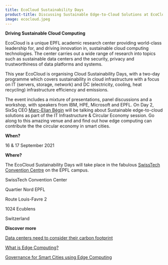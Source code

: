 ```yaml
---
title: EcoCloud Sustainability Days
product-title: Discussing Sustainable Edge-to-Cloud Solutions at EcoCloud Sustainability Days
image: ecocloud.jpeg
---
```


**Driving Sustainable Cloud Computing**

EcoCloud is a unique EPFL academic research center providing world-class leadership for, and driving innovation in, sustainable cloud computing technologies. The center carries out a wide range of research into topics such as sustainable data centers and the security, privacy and trustworthiness of data platforms and systems.

This year EcoCloud is organising Cloud Sustainability Days, with a two-day programme which covers sustainability in cloud infrastructure with a focus on IT (servers, storage, network) and DC (electricity, cooling, heat recycling) infrastructure efficiency and emissions.

The event includes a mixture of presentations, panel discussions and a workshop, with speakers from IBM, HPE, Microsoft and EPFL. On Day 2, SixSq CEO [Marc-Elian Bégin](https://www.linkedin.com/in/mebster/) will be talking about Sustainable edge-to-cloud solutions as part of the IT Infrastructure & Circular Economy session. Go along to this amazing venue and and find out how edge computing can contribute the the circular economy in smart cities.

**When?**

16 & 17 September 2021

**Where?**

The EcoCloud Sustainability Days will take place in the fabulous [SwissTech Convention Centre](https://www.stcc.ch/) on the EPFL campus.

SwissTech Convention Center

Quartier Nord EPFL

Route Louis-Favre 2

1024 Ecublens

Switzerland

**Discover more**

[Data centers need to consider their carbon footprint](https://ecocloud.epfl.ch/2020/10/22/data-centers-need-to-consider-their-carbon-footprint/)

[What is Edge Computing?](/blog/discover/2019/11/08/what-is-edge-computing)

[Governance for Smart Cities using Edge Computing](/blog/discover/2021/01/15/governance-for-smart-cities-using-edge-computing-and-open-data)

